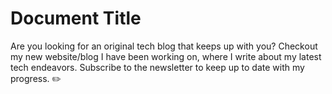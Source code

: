 # Document Title

Are you looking for an original tech blog that keeps up with you? Checkout my new website/blog I have been working on, where I write about my latest tech endeavors. Subscribe to the newsletter to keep up to date with my progress. ✏️
